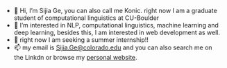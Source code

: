 - 👋 Hi, I’m Sijia Ge, you can also call me Konic. right now I am a graduate student of computational linguistics at CU-Boulder
- 👀 I’m interested in NLP, computational linguistics, machine learning and deep learning, besides this, I am interested in web development as well.
- 💞️ right now I am seeking a summer internship!!
- 📫 my email is Sijia.Ge@colorado.edu and you can also search me on the Linkdn or browse my [personal website](http://Konic-NLP.github.io).

<!---
Konic-NLP/Konic-NLP is a ✨ special ✨ repository because its `README.md` (this file) appears on your GitHub profile.
You can click the Preview link to take a look at your changes.
--->
